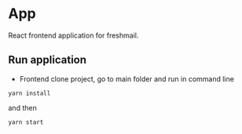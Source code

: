 App
======

React frontend application for freshmail.


Run application
---------------

* Frontend
clone project, go to main folder and run in command line

```yarn install```

and then

```yarn start ```
